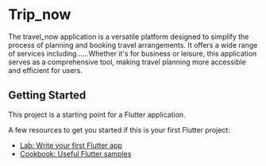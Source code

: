 # Trip_now

The travel_now application is a versatile platform designed to simplify the process of planning and booking travel arrangements. It offers a wide range of services including......Whether it's for business or leisure, this application serves as a comprehensive tool, making travel planning more accessible and efficient for users.



## Getting Started

This project is a starting point for a Flutter application.

A few resources to get you started if this is your first Flutter project:

- [Lab: Write your first Flutter app](https://docs.flutter.dev/get-started/codelab)
- [Cookbook: Useful Flutter samples](https://docs.flutter.dev/cookbook)


